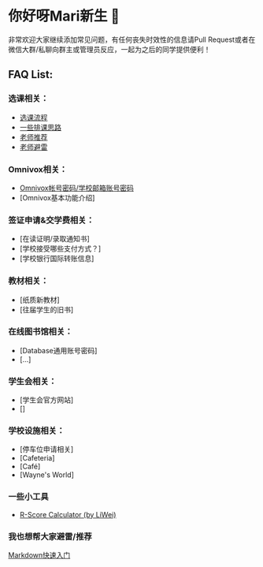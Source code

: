 <!--
解释
-->
# 你好呀Mari新生 👋
  
非常欢迎大家继续添加常见问题，有任何丧失时效性的信息请Pull Request或者在微信大群/私聊向群主或管理员反应，一起为之后的同学提供便利！
## FAQ List:

### 选课相关：
- [选课流程](./registration/procedure.md)
- [一些排课思路](./registration/course_arrangement.md)
- [老师推荐](./registration/course_recommendation.md)
- [老师避雷](./registration/course_nonrecommendation.md)

### Omnivox相关：
- [Omnivox帐号密码/学校邮箱账号密码](./accounts.md)
- [Omnivox基本功能介绍]

### 签证申请&交学费相关：
- [在读证明/录取通知书]
- [学校接受哪些支付方式？]
- [学校银行国际转账信息]

### 教材相关：
- [纸质新教材]
- [往届学生的旧书]

### 在线图书馆相关：
- [Database通用账号密码]
- [...]

### 学生会相关：
- [学生会官方网站]
- []

### 学校设施相关：
- [停车位申请相关]
- [Cafeteria]
- [Café]
- [Wayne's World]

### 一些小工具
- [R-Score Calculator (by LiWei)](https://docs.google.com/spreadsheets/d/1hKyTmdjzOUBFOerlXWGwLWSHthPrJ48G7sr9oURl2zA/edit?usp=drivesdk)

### 我也想帮大家避雷/推荐
[Markdown快速入门](./fast_intro/md_crash_course.md)